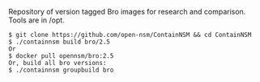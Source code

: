 Repository of version tagged Bro images for research and comparison.
Tools are in /opt.

```
$ git clone https://github.com/open-nsm/ContainNSM && cd ContainNSM
$ ./containnsm build bro/2.5
Or
$ docker pull opennsm/bro:2.5
Or, build all bro versions:
$ ./containnsm groupbuild bro
```
